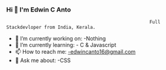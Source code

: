 ###                                                             Hi 👋 I'm Edwin C Anto
                                                         Full Stackdevloper from India, Kerala.

- 🔭 I’m currently working on: -Nothing
- 🌱 I’m currently learning: - C & Javascript
- 📫 How to reach me: -edwincanto16@gmail.com
- 💬 Ask me about: -CSS



<!--
**Eduzzz03/Eduzzz03** is a ✨ _special_ ✨ repository because its `README.md` (this file) appears on your GitHub profile.

Here are some ideas to get you started:

- 🔭 I’m currently working on ...
- 🌱 I’m currently learning ...
- 👯 I’m looking to collaborate on ...
- 🤔 I’m looking for help with ...
- 💬 Ask me about ...
- 📫 How to reach me: ...
- 😄 Pronouns: ...
- ⚡ Fun fact: ...
-->
